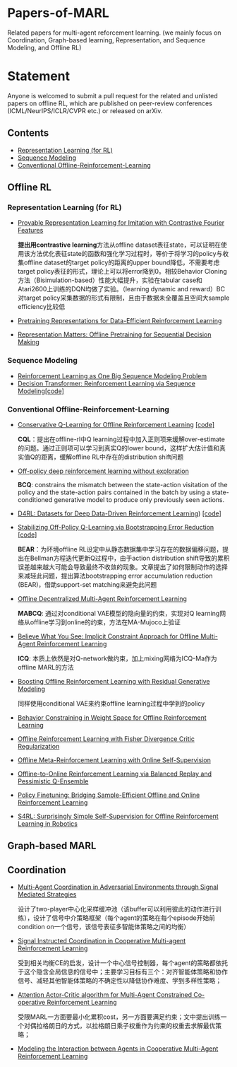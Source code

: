 # Papers-of-MARL

Related papers for multi-agent reforcement learning. (we mainly focus on Coordination, Graph-based learning, Representation, and Sequence Modeling, and Offline RL)

# Statement

Anyone is welcomed to submit a pull request for the related and unlisted papers on offline RL, which are published on peer-review conferences (ICML/NeurIPS/ICLR/CVPR etc.) or released on arXiv.


## Contents
- <a href="#Representation Learning">Representation Learning (for RL) </a><br>
- <a href="#Sequence Modeling">Sequence Modeling </a><br>
- <a href="#Conventional Offline-Reinforcement-Learning">Conventional Offline-Reinforcement-Learning </a><br>

## Offline RL

<a id='Representation Learning'></a>
### Representation Learning (for RL)

- [Provable Representation Learning for Imitation with Contrastive Fourier Features](https://arxiv.org/pdf/2105.12272.pdf)  

  **提出用contrastive learning**方法从offline dataset表征state，可以证明在使用该方法优化表征state的函数和强化学习过程时，等价于将学习的policy与收集offline dataset的target policy的距离的upper bound降低，不需要考虑target policy表征的形式，理论上可以将error降到0。相较Behavior Cloning方法（Bisimulation-based）性能大幅提升，实验在tabular case和Atari2600上训练的DQN均做了实验。（learning dynamic and reward）BC对target policy采集数据的形式有限制，且由于数据未全覆盖且空间大sample efficiency比较低  
  
- [Pretraining Representations for Data-Efficient
Reinforcement Learning](https://arxiv.org/pdf/2106.04799.pdf)  

- [Representation Matters: Offline Pretraining for Sequential Decision Making](https://arxiv.org/pdf/2102.05815.pdf)  


<a id='Sequence Modeling'></a>
### Sequence Modeling

- [Reinforcement Learning as One Big Sequence Modeling Problem](https://arxiv.org/pdf/2106.02039.pdf)
- [Decision Transformer: Reinforcement Learning via Sequence Modeling](https://arxiv.org/pdf/2106.01345.pdf)[[code]](https://github.com/kzl/decision-transformer)

<a id='Conventional Offline-Reinforcement-Learning'></a>
### Conventional Offline-Reinforcement-Learning

- [Conservative Q-Learning for Offline Reinforcement Learning](https://arxiv.org/pdf/2006.04779.pdf) [[code]](https://github.com/aviralkumar2907/CQL)   

  **CQL**：提出在offline-rl中Q learning过程中加入正则项来缓解over-estimate的问题。通过正则项可以学习到真实Q的lower bound，这样扩大估计值和真实值Q的距离，缓解offline RL中存在的distribution shift问题
- [Off-policy deep reinforcement learning without exploration](http://proceedings.mlr.press/v97/fujimoto19a/fujimoto19a.pdf)  

  **BCQ**: constrains the mismatch between the state-action visitation of the policy and the state-action pairs contained in the batch by using a state-conditioned generative model to produce only previously seen actions.
- [D4RL: Datasets for Deep Data-Driven Reinforcement Learning](https://arxiv.org/pdf/2004.07219.pdf)) [[code]](https://github.com/rail-berkeley/d4rl)  
- [Stabilizing Off-Policy Q-Learning via Bootstrapping Error Reduction](https://arxiv.org/pdf/1906.00949.pdf) [[code]](https://github.com/aviralkumar2907/BEAR)  

  **BEAR**：为环境offline RL设定中从静态数据集中学习存在的数据偏移问题，提出在Bellman方程迭代更新Q过程中，由于action distribution shift导致的累积误差越来越大可能会导致最终不收敛的现象。文章提出了如何限制动作的选择来减轻此问题，提出算法bootstrapping error accumulation reduction (BEAR)，借助support-set matching来避免此问题  
  
- [Offline Decentralized Multi-Agent Reinforcement Learning](https://arxiv.org/pdf/2108.01832.pdf)  

  **MABCQ**: 通过对conditional VAE模型的隐向量的约束，实现对Q learning网络从offline学习到online的约束，方法在MA-Mujoco上验证  
  
- [Believe What You See: Implicit Constraint Approach for Offline Multi-Agent Reinforcement Learning](https://arxiv.org/pdf/2106.03400.pdf)  

  **ICQ**: 本质上依然是对Q-network做约束，加上mixing网络为ICQ-Ma作为offline MARL的方法  
  
- [Boosting Offline Reinforcement Learning with Residual Generative Modeling](https://arxiv.org/pdf/2106.10411.pdf)  

  同样使用conditional VAE来约束offline learning过程中学到的policy  
  
- [Behavior Constraining in Weight Space for Offline Reinforcement Learning](https://arxiv.org/pdf/2107.05479.pdf)  

- [Offline Reinforcement Learning with Fisher Divergence Critic Regularization](https://arxiv.org/pdf/2103.08050.pdf)  

- [Offline Meta-Reinforcement Learning with Online Self-Supervision](https://arxiv.org/pdf/2107.03974.pdf)  

- [Offline-to-Online Reinforcement Learning via Balanced Replay and Pessimistic Q-Ensemble](https://arxiv.org/pdf/2107.00591.pdf)  

- [Policy Finetuning: Bridging Sample-Efficient Offline and Online Reinforcement Learning](https://arxiv.org/pdf/2106.04895.pdf)

- [S4RL: Surprisingly Simple Self-Supervision for Offline Reinforcement Learning in Robotics](https://arxiv.org/pdf/2103.06326.pdf)




## Graph-based MARL




## Coordination

- [Multi-Agent Coordination in Adversarial Environments through Signal Mediated Strategies](https://arxiv.org/pdf/2102.05026.pdf)  

  设计了two-player中心化采样缓冲池（该buffer可以利用彼此的动作进行训练），设计了信号中介策略框架（每个agent的策略在每个episode开始前condition on一个信号，该信号表征多智能体策略之间的均衡）  
  
- [Signal Instructed Coordination in Cooperative Multi-agent Reinforcement Learning](https://arxiv.org/pdf/1909.04224.pdf)  

    受到相关均衡CE的启发，设计一个中心信号控制器，每个agent的策略都依托于这个隐含全局信息的信号中；主要学习目标有三个：对齐智能体策略和协作信号、减轻其他智能体策略的不确定性以降低协作难度、学到多样性策略；

- [Attention Actor-Critic algorithm for Multi-Agent Constrained
Co-operative Reinforcement Learning](https://arxiv.org/pdf/2101.02349.pdf)

    受限MARL一方面要最小化累积cost，另一方面要满足约束；文中提出训练一个对偶拉格朗日的方式，以拉格朗日乘子权重作为约束的权重去求解最优策略；

- [Modeling the Interaction between Agents in Cooperative
Multi-Agent Reinforcement Learning](https://arxiv.org/pdf/2102.06042.pdf)
